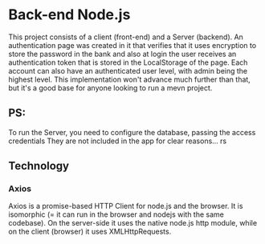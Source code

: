 # Back-end Node.js

This project consists of a client (front-end) and a Server (backend). An authentication page was created in it that verifies that it uses encryption to store the password in the bank and also at login the user receives an authentication token that is stored in the LocalStorage of the page. Each account can also have an authenticated user level, with admin being the highest level. This implementation won't advance much further than that, but it's a good base for anyone looking to run a mevn project.

## PS: 

To run the Server, you need to configure the database, passing the access credentials
They are not included in the app for clear reasons... rs


## Technology

### Axios
Axios is a promise-based HTTP Client for node.js and the browser. It is isomorphic (= it can run in the browser and nodejs with the same codebase). On the server-side it uses the native node.js http module, while on the client (browser) it uses XMLHttpRequests.

